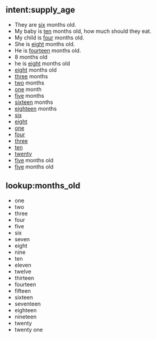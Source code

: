 ## intent:supply_age
- They are [six](months_old) months old.
- My baby is [ten](months_old) months old, how much should they eat.
- My child is [four](months_old) months old.
- She is [eight](months_old) months old.
- He is [fourteen](months_old) months old.
- 8 months old
- he is [eight](months_old) months old
- [eight](months_old) months old
- [three](months_old) months
- [two](months_old) months
- [one](months_old) month
- [five](months_old) months
- [sixteen](months_old) months
- [eighteen](months_old) months
- [six](months_old)
- [eight](months_old)
- [one](months_old)
- [four](months_old)
- [three](months_old)
- [ten](months_old)
- [twenty](months_old)
- [five](months_old) months old
- [five](months_old) months old

## lookup:months_old
- one
- two
- three
- four
- five
- six
- seven
- eight
- nine
- ten
- eleven
- twelve
- thirteen
- fourteen
- fifteen
- sixteen
- seventeen
- eighteen
- nineteen
- twenty
- twenty one
